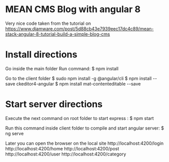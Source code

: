 # MEAN CMS Blog with angular 8

Very nice code taken from the tutorial on https://www.djamware.com/post/5d88cb43e7939eec17dc4c89/mean-stack-angular-8-tutorial-build-a-simple-blog-cms

# Install directions 

Go inside the main folder 
Run command:
$ npm install 

Go to the client folder
$ sudo npm install -g @angular/cli
$ npm install --save ckeditor4-angular
$ npm install mat-contenteditable --save

# Start server directions 

Execute the next command on root folder to start express :
$ npm start

Run this command inside client folder to compile and start angular server:
$ ng serve

Later you can open the browser on the local site
http://localhost:4200/login
http://localhost:4200/home
http://localhost:4200/post
http://localhost:4200/user
http://localhost:4200/category